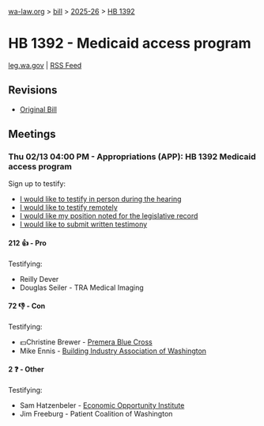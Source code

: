 [wa-law.org](/) > [bill](/bill/) > [2025-26](/bill/2025-26/) > [HB 1392](/bill/2025-26/hb/1392/)

# HB 1392 - Medicaid access program
[leg.wa.gov](https://app.leg.wa.gov/billsummary?BillNumber=1392&Year=2025&Initiative=false) | [RSS Feed](./rss.xml)

## Revisions
* [Original Bill](1/)

## Meetings
### Thu 02/13 04:00 PM - Appropriations (APP): HB 1392 Medicaid access program
Sign up to testify:
* [I would like to testify in person during the hearing](https://app.leg.wa.gov/csi/Testifier/Add?chamber=House&mId=32774&aId=163321&caId=25542&tId=1)
* [I would like to testify remotely](https://app.leg.wa.gov/csi/Testifier/Add?chamber=House&mId=32774&aId=163321&caId=25542&tId=2)
* [I would like my position noted for the legislative record](https://app.leg.wa.gov/csi/Testifier/Add?chamber=House&mId=32774&aId=163321&caId=25542&tId=3)
* [I would like to submit written testimony](https://app.leg.wa.gov/csi/Testifier/Add?chamber=House&mId=32774&aId=163321&caId=25542&tId=4)

#### 212 👍 - Pro
Testifying:
* Reilly Dever
* Douglas Seiler - TRA Medical Imaging

#### 72 👎 - Con
Testifying:
* 💵Christine Brewer - [Premera Blue Cross](/org/premera_blue_cross/)
* Mike Ennis - [Building Industry Association of Washington](/org/building_industry_association_of_washington/)

#### 2 ❓ - Other
Testifying:
* Sam Hatzenbeler - [Economic Opportunity Institute](/org/economic_opportunity_institute/)
* Jim Freeburg - Patient Coalition of Washington
